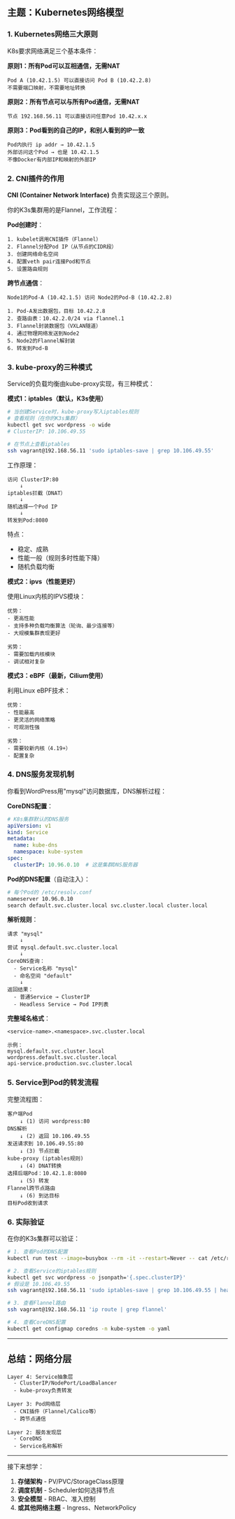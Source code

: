 ## 主题：Kubernetes网络模型

### 1. Kubernetes网络三大原则

K8s要求网络满足三个基本条件：

**原则1：所有Pod可以互相通信，无需NAT**

```
Pod A (10.42.1.5) 可以直接访问 Pod B (10.42.2.8)
不需要端口映射，不需要地址转换
```

**原则2：所有节点可以与所有Pod通信，无需NAT**

```
节点 192.168.56.11 可以直接访问任意Pod 10.42.x.x
```

**原则3：Pod看到的自己的IP，和别人看到的IP一致**

```
Pod内执行 ip addr → 10.42.1.5
外部访问这个Pod → 也是 10.42.1.5
不像Docker有内部IP和映射的外部IP
```

### 2. CNI插件的作用

**CNI (Container Network Interface)** 负责实现这三个原则。

你的K3s集群用的是Flannel，工作流程：

**Pod创建时**：

```
1. kubelet调用CNI插件（Flannel）
2. Flannel分配Pod IP（从节点的CIDR段）
3. 创建网络命名空间
4. 配置veth pair连接Pod和节点
5. 设置路由规则
```

**跨节点通信**：

```
Node1的Pod-A (10.42.1.5) 访问 Node2的Pod-B (10.42.2.8)

1. Pod-A发出数据包，目标 10.42.2.8
2. 查路由表：10.42.2.0/24 via flannel.1
3. Flannel封装数据包（VXLAN隧道）
4. 通过物理网络发送到Node2
5. Node2的Flannel解封装
6. 转发到Pod-B
```

### 3. kube-proxy的三种模式

Service的负载均衡由kube-proxy实现，有三种模式：

**模式1：iptables（默认，K3s使用）**

```bash
# 当创建Service时，kube-proxy写入iptables规则
# 查看规则（在你的K3s集群）
kubectl get svc wordpress -o wide
# ClusterIP: 10.106.49.55

# 在节点上查看iptables
ssh vagrant@192.168.56.11 'sudo iptables-save | grep 10.106.49.55'
```

工作原理：

```
访问 ClusterIP:80
    ↓
iptables拦截（DNAT）
    ↓
随机选择一个Pod IP
    ↓
转发到Pod:8080
```

特点：

- 稳定、成熟
- 性能一般（规则多时性能下降）
- 随机负载均衡

**模式2：ipvs（性能更好）**

使用Linux内核的IPVS模块：

```
优势：
- 更高性能
- 支持多种负载均衡算法（轮询、最少连接等）
- 大规模集群表现更好

劣势：
- 需要加载内核模块
- 调试相对复杂
```

**模式3：eBPF（最新，Cilium使用）**

利用Linux eBPF技术：

```
优势：
- 性能最高
- 更灵活的网络策略
- 可观测性强

劣势：
- 需要较新内核（4.19+）
- 配置复杂
```

### 4. DNS服务发现机制

你看到WordPress用"mysql"访问数据库，DNS解析过程：

**CoreDNS配置**：

```yaml
# K8s集群默认的DNS服务
apiVersion: v1
kind: Service
metadata:
  name: kube-dns
  namespace: kube-system
spec:
  clusterIP: 10.96.0.10  # 这是集群DNS服务器
```

**Pod的DNS配置**（自动注入）：

```bash
# 每个Pod的 /etc/resolv.conf
nameserver 10.96.0.10
search default.svc.cluster.local svc.cluster.local cluster.local
```

**解析规则**：

```
请求 "mysql"
    ↓
尝试 mysql.default.svc.cluster.local
    ↓
CoreDNS查询：
  - Service名称 "mysql"
  - 命名空间 "default"
    ↓
返回结果：
  - 普通Service → ClusterIP
  - Headless Service → Pod IP列表
```

**完整域名格式**：

```
<service-name>.<namespace>.svc.cluster.local

示例：
mysql.default.svc.cluster.local
wordpress.default.svc.cluster.local
api-service.production.svc.cluster.local
```

### 5. Service到Pod的转发流程

完整流程图：

```
客户端Pod
    ↓ (1) 访问 wordpress:80
DNS解析
    ↓ (2) 返回 10.106.49.55
发送请求到 10.106.49.55:80
    ↓ (3) 节点拦截
kube-proxy (iptables规则)
    ↓ (4) DNAT转换
选择后端Pod：10.42.1.8:8080
    ↓ (5) 转发
Flannel跨节点路由
    ↓ (6) 到达目标
目标Pod收到请求
```

### 6. 实际验证

在你的K3s集群可以验证：

```bash
# 1. 查看Pod的DNS配置
kubectl run test --image=busybox --rm -it --restart=Never -- cat /etc/resolv.conf

# 2. 查看Service的iptables规则
kubectl get svc wordpress -o jsonpath='{.spec.clusterIP}'
# 假设是 10.106.49.55
ssh vagrant@192.168.56.11 'sudo iptables-save | grep 10.106.49.55 | head -5'

# 3. 查看Flannel路由
ssh vagrant@192.168.56.11 'ip route | grep flannel'

# 4. 查看CoreDNS配置
kubectl get configmap coredns -n kube-system -o yaml
```

------

## 总结：网络分层

```
Layer 4: Service抽象层
  - ClusterIP/NodePort/LoadBalancer
  - kube-proxy负责转发

Layer 3: Pod网络层
  - CNI插件（Flannel/Calico等）
  - 跨节点通信

Layer 2: 服务发现层
  - CoreDNS
  - Service名称解析
```

------

接下来想学：

1. **存储架构** - PV/PVC/StorageClass原理
2. **调度机制** - Scheduler如何选择节点
3. **安全模型** - RBAC、准入控制
4. **或其他网络主题** - Ingress、NetworkPolicy

